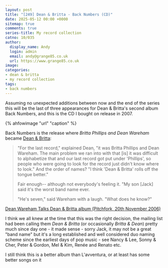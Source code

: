 ```yaml
---
layout: post
title: "[249] Dean & Britta - Back Numbers (CD)"
date: 2025-05-12 00:00 +0000
sitemap: true
comments: true
series-title: My record collection 
catno: 10/035
author:
  display_name: Andy
  login: admin
  email: andy@grange85.co.uk
  url: https://www.grange85.co.uk
image:
categories:
- dean & britta
- my record collection
tags:
- back numbers
---
```

Assuming no unexpected additions between now and the end of the series this will be the last of three appearances for Dean & Britta's second album Back Numbers, and this is the CD I bought on release in 2007.

{% ahfowimage "url" "caption" %}

Back Numbers is the release where _Britta Phillips and Dean Wareham_ became [Dean & Britta]():

<blockquote>
<p>"For the last record," explained Dean, "it was Britta Phillips and Dean Wareham. The main problem we ran into with that [is] it was difficult to alphabetize that and our last record got put under 'Phillips', so people who were going to look for the record just didn't know where to look." And the order of names? "I think 'Dean & Britta' rolls off the tongue better."</p>
<p>Fair enough-- although not everybody's feeling it. "My son [Jack] said it's the worst band name ever.</p>
<p>"He's seven," said Wareham with a laugh. "What does he know?"</p> 
</blockquote>
<p class="caption"><a href="https://web.archive.org/web/20080706170127/http://www.pitchforkmedia.com/article/news/39777/Dean_Wareham_Talks_Dean_and_Britta_Album_Galaxie_50">Dean Wareham Talks Dean & Britta album (Pitchfork, 20th November 2006)</a></p>

I think we all knew at the time that this was the right decision, the mailing list had been calling them _Dean & Britta_ (or occasionally _Britta & Dean_) pretty much since day one - it made sense - sorry Jack, it may not be a great "band name" but it's a long established and well considered duo naming scheme since the earliest days of pop music - see Nancy & Lee, Sonny & Cher, Peter & Gordon, Mel & Kim, Renée and Renato etc.

I still think this is a better album than L'avventura, or at least has some better songs on it
